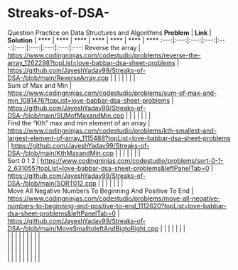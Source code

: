# Streaks-of-DSA-
Question Practice on Data Structures and Algorithms
 **Problem** | **Link** | **Solution** | **** | **** | **** | **** | **** | **** | **** 
:---:|:---:|:---:|:---:|:---:|:---:|:---:|:---:|:---:|:---:
 Reverse the array | https://www.codingninjas.com/codestudio/problems/reverse-the-array_1262298?topList=love-babbar-dsa-sheet-problems | https://github.com/JayeshYadav99/Streaks-of-DSA-/blob/main/ReverseArray.cpp |  |  |  |  |  |  |  
 Sum of Max and Min | https://www.codingninjas.com/codestudio/problems/sum-of-max-and-min_1081476?topList=love-babbar-dsa-sheet-problems | https://github.com/JayeshYadav99/Streaks-of-DSA-/blob/main/SUMofMaxandMin.cpp |  |  |  |  |  |  |  
 Find the “Kth” max and min element of an array  | https://www.codingninjas.com/codestudio/problems/kth-smallest-and-largest-element-of-array_1115488?topList=love-babbar-dsa-sheet-problems | https://github.com/JayeshYadav99/Streaks-of-DSA-/blob/main/KthMaxandMin.cpp |  |  |  |  |  |  |  
 Sort 0 1 2 | https://www.codingninjas.com/codestudio/problems/sort-0-1-2_631055?topList=love-babbar-dsa-sheet-problems&leftPanelTab=0 | https://github.com/JayeshYadav99/Streaks-of-DSA-/blob/main/SORT012.cpp |  |  |  |  |  |  |  
 Move All Negative Numbers To Beginning And Positive To End  | https://www.codingninjas.com/codestudio/problems/move-all-negative-numbers-to-beginning-and-positive-to-end_1112620?topList=love-babbar-dsa-sheet-problems&leftPanelTab=0 | https://github.com/JayeshYadav99/Streaks-of-DSA-/blob/main/MoveSmalltoleftAndBigtoRight.cpp |  |  |  |  |  |  |  
  |  |  |  |  |  |  |  |  |  
  |  |  |  |  |  |  |  |  |  
  |  |  |  |  |  |  |  |  |  
  |  |  |  |  |  |  |  |  |  


